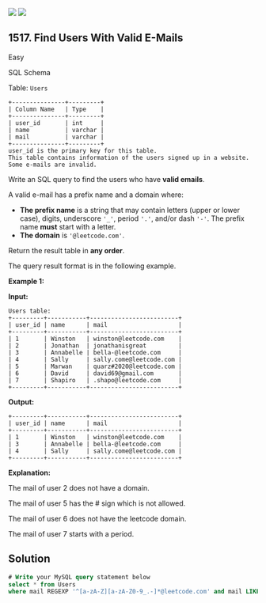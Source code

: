 [![](https://img.shields.io/github/stars/javadev/LeetCode-in-Kotlin?label=Stars&style=flat-square)](https://github.com/javadev/LeetCode-in-Kotlin)
[![](https://img.shields.io/github/forks/javadev/LeetCode-in-Kotlin?label=Fork%20me%20on%20GitHub%20&style=flat-square)](https://github.com/javadev/LeetCode-in-Kotlin/fork)

## 1517\. Find Users With Valid E-Mails

Easy

SQL Schema

Table: `Users`

    +---------------+---------+
    | Column Name   | Type    |
    +---------------+---------+
    | user_id       | int     |
    | name          | varchar |
    | mail          | varchar |
    +---------------+---------+
    user_id is the primary key for this table.
    This table contains information of the users signed up in a website. Some e-mails are invalid. 

Write an SQL query to find the users who have **valid emails**.

A valid e-mail has a prefix name and a domain where:

*   **The prefix name** is a string that may contain letters (upper or lower case), digits, underscore `'_'`, period `'.'`, and/or dash `'-'`. The prefix name **must** start with a letter.
*   **The domain** is `'@leetcode.com'`.

Return the result table in **any order**.

The query result format is in the following example.

**Example 1:**

**Input:**

    Users table:
    +---------+-----------+-------------------------+
    | user_id | name      | mail                    |
    +---------+-----------+-------------------------+
    | 1       | Winston   | winston@leetcode.com    |
    | 2       | Jonathan  | jonathanisgreat         |
    | 3       | Annabelle | bella-@leetcode.com     |
    | 4       | Sally     | sally.come@leetcode.com |
    | 5       | Marwan    | quarz#2020@leetcode.com |
    | 6       | David     | david69@gmail.com       |
    | 7       | Shapiro   | .shapo@leetcode.com     |
    +---------+-----------+-------------------------+

**Output:**

    +---------+-----------+-------------------------+
    | user_id | name      | mail                    |
    +---------+-----------+-------------------------+
    | 1       | Winston   | winston@leetcode.com    |
    | 3       | Annabelle | bella-@leetcode.com     |
    | 4       | Sally     | sally.come@leetcode.com |
    +---------+-----------+-------------------------+

**Explanation:**

The mail of user 2 does not have a domain.

The mail of user 5 has the # sign which is not allowed.

The mail of user 6 does not have the leetcode domain.

The mail of user 7 starts with a period.

## Solution

```sql
# Write your MySQL query statement below
select * from Users
where mail REGEXP '^[a-zA-Z][a-zA-Z0-9_.-]*@leetcode.com' and mail LIKE '%@leetcode.com'
```